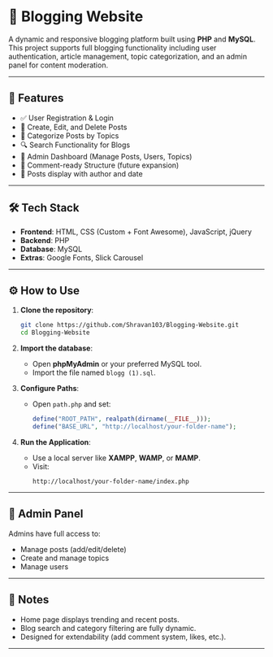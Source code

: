 # 📝 Blogging Website

A dynamic and responsive blogging platform built using **PHP** and **MySQL**. This project supports full blogging functionality including user authentication, article management, topic categorization, and an admin panel for content moderation.

---

## 🚀 Features

- ✅ User Registration & Login  
- 📝 Create, Edit, and Delete Posts  
- 📂 Categorize Posts by Topics  
- 🔍 Search Functionality for Blogs  
- 🧑 Admin Dashboard (Manage Posts, Users, Topics)  
- 💬 Comment-ready Structure (future expansion)  
- 📅 Posts display with author and date   

---

## 🛠️ Tech Stack

- **Frontend**: HTML, CSS (Custom + Font Awesome), JavaScript, jQuery  
- **Backend**: PHP 
- **Database**: MySQL  
- **Extras**: Google Fonts, Slick Carousel  

---

## ⚙️ How to Use

1. **Clone the repository**:
   ```bash
   git clone https://github.com/Shravan103/Blogging-Website.git
   cd Blogging-Website
   ```

2. **Import the database**:
   - Open **phpMyAdmin** or your preferred MySQL tool.
   - Import the file named `blogg (1).sql`.

3. **Configure Paths**:
   - Open `path.php` and set:
     ```php
     define("ROOT_PATH", realpath(dirname(__FILE__)));
     define("BASE_URL", "http://localhost/your-folder-name");
     ```

4. **Run the Application**:
   - Use a local server like **XAMPP**, **WAMP**, or **MAMP**.
   - Visit:  
     ```
     http://localhost/your-folder-name/index.php
     ```

---

## 👤 Admin Panel

Admins have full access to:
- Manage posts (add/edit/delete)
- Create and manage topics
- Manage users

---

## 📌 Notes

- Home page displays trending and recent posts.
- Blog search and category filtering are fully dynamic.
- Designed for extendability (add comment system, likes, etc.).

---

